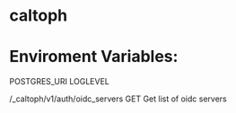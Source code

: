 # caltoph

# Enviroment Variables:
POSTGRES_URI
LOGLEVEL



/_caltoph/v1/auth/oidc_servers  GET     Get list of oidc servers
